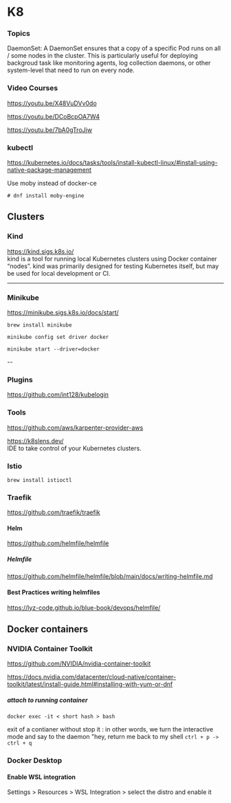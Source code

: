 # K8

### Topics

DaemonSet:
A DaemonSet ensures that a copy of a specific Pod runs on all / some nodes in the cluster.
This is particularly useful for deploying backgroud task like monitoring agents, log collection daemons, or other system-level
that need to run on every node.

### Video Courses

https://youtu.be/X48VuDVv0do

https://youtu.be/DCoBcpOA7W4

https://youtu.be/7bA0gTroJjw

### kubectl

https://kubernetes.io/docs/tasks/tools/install-kubectl-linux/#install-using-native-package-management

Use moby instead of docker-ce

```
# dnf install moby-engine

```

## Clusters

### Kind

https://kind.sigs.k8s.io/
<br>
kind is a tool for running local Kubernetes clusters using Docker container “nodes”.
kind was primarily designed for testing Kubernetes itself, but may be used for local development or CI.

---

### Minikube

https://minikube.sigs.k8s.io/docs/start/

```
brew install minikube

minikube config set driver docker

minikube start --driver=docker

```

--

### Plugins

https://github.com/int128/kubelogin

### Tools

https://github.com/aws/karpenter-provider-aws

https://k8slens.dev/
<br>
IDE to take control of your Kubernetes clusters.

### Istio

```
brew install istioctl
```

### Traefik

https://github.com/traefik/traefik

#### Helm

https://github.com/helmfile/helmfile

##### Helmfile

https://github.com/helmfile/helmfile/blob/main/docs/writing-helmfile.md

#### Best Practices writing helmfiles

https://lyz-code.github.io/blue-book/devops/helmfile/

## Docker containers

### NVIDIA Container Toolkit

https://github.com/NVIDIA/nvidia-container-toolkit

https://docs.nvidia.com/datacenter/cloud-native/container-toolkit/latest/install-guide.html#installing-with-yum-or-dnf

##### attach to running container

`docker exec -it < short hash > bash`

exit of a contianer without stop it :
in other words, we turn the interactive mode and say
to the daemon "hey, return me back to my shell
`ctrl + p -> ctrl + q `

### Docker Desktop

#### Enable WSL integration

Settings > Resources > WSL Integration > select the distro and enable it
